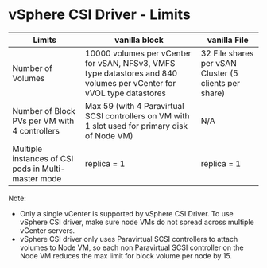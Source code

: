 # vSphere CSI Driver - Limits

| Limits                                              | vanilla block                                                                                   | vanilla File                                          |
|-----------------------------------------------------|-------------------------------------------------------------------------------------------------|-------------------------------------------------------|
| Number of Volumes                                   | 10000 volumes per vCenter for vSAN, NFSv3, VMFS type datastores and 840 volumes per vCenter for vVOL type datastores                                 | 32 File shares per vSAN Cluster (5 clients per share) |
| Number of Block PVs per VM with 4 controllers       | Max 59 (with 4 Paravirtual SCSI controllers on VM with 1 slot used for primary disk of Node VM) | N/A                                                   |
| Multiple instances of CSI pods in Multi-master mode | replica = 1                                                                                     | replica = 1                                           |

Note:

- Only a single vCenter is supported by vSphere CSI Driver. To use vSphere CSI driver, make sure node VMs do not spread across multiple vCenter servers.
- vSphere CSI driver only uses Paravirtual SCSI controllers to attach volumes to Node VM, so each non Paravirtual SCSI controller on the Node VM reduces the max limit for block volume per node by 15.
